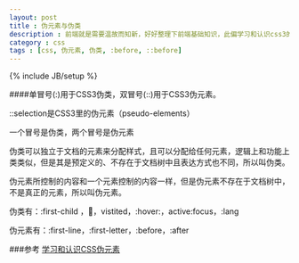 ```yaml
---
layout: post
title : 伪元素与伪类
description : 前端就是需要温故而知新，好好整理下前端基础知识，此偏学习和认识css3的伪元素。
category : css
tags : [css, 伪元素, 伪类, :before, ::before]
---
```

{% include JB/setup %}

####单冒号(:)用于CSS3伪类，双冒号(::)用于CSS3伪元素。

::selection是CSS3里的伪元素（pseudo-elements）

一个冒号是伪类，两个冒号是伪元素

伪类可以独立于文档的元素来分配样式，且可以分配给任何元素，逻辑上和功能上类类似，但是其是预定义的、不存在于文档树中且表达方式也不同，所以叫伪类。

伪元素所控制的内容和一个元素控制的内容一样，但是伪元素不存在于文档树中，不是真正的元素，所以叫伪元素。

伪类有：:first-child ，:link:，vistited，:hover:，active:focus，:lang

伪元素有：:first-line，:first-letter，:before，:after

###参考
[学习和认识CSS伪元素](http://sunflowamedia.com/blog/learn-pseudo-element/)